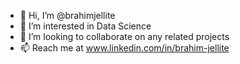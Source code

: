 - 👋 Hi, I’m @brahimjellite
- 👀 I’m interested in Data Science
- 💞️ I’m looking to collaborate on any related projects
- 📫 Reach me at www.linkedin.com/in/brahim-jellite

